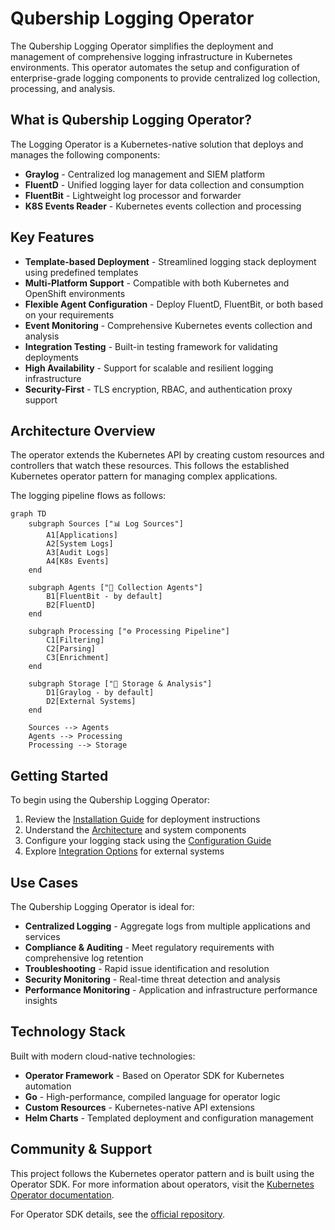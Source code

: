 # Qubership Logging Operator

The Qubership Logging Operator simplifies the deployment and management of comprehensive logging infrastructure in
Kubernetes environments. This operator automates the setup and configuration of enterprise-grade logging components
to provide centralized log collection, processing, and analysis.

## What is Qubership Logging Operator?

The Logging Operator is a Kubernetes-native solution that deploys and manages the following components:

- **Graylog** - Centralized log management and SIEM platform
- **FluentD** - Unified logging layer for data collection and consumption
- **FluentBit** - Lightweight log processor and forwarder
- **K8S Events Reader** - Kubernetes events collection and processing

## Key Features

- **Template-based Deployment** - Streamlined logging stack deployment using predefined templates
- **Multi-Platform Support** - Compatible with both Kubernetes and OpenShift environments
- **Flexible Agent Configuration** - Deploy FluentD, FluentBit, or both based on your requirements
- **Event Monitoring** - Comprehensive Kubernetes events collection and analysis
- **Integration Testing** - Built-in testing framework for validating deployments
- **High Availability** - Support for scalable and resilient logging infrastructure
- **Security-First** - TLS encryption, RBAC, and authentication proxy support

## Architecture Overview

The operator extends the Kubernetes API by creating custom resources and controllers that watch these resources.
This follows the established Kubernetes operator pattern for managing complex applications.

The logging pipeline flows as follows:

```mermaid
graph TD
    subgraph Sources ["📊 Log Sources"]
        A1[Applications]
        A2[System Logs]
        A3[Audit Logs]
        A4[K8s Events]
    end
    
    subgraph Agents ["🔄 Collection Agents"]
        B1[FluentBit - by default]
        B2[FluentD]
    end
    
    subgraph Processing ["⚙️ Processing Pipeline"]
        C1[Filtering]
        C2[Parsing]
        C3[Enrichment]
    end
    
    subgraph Storage ["💾 Storage & Analysis"]
        D1[Graylog - by default]
        D2[External Systems]
    end
    
    Sources --> Agents
    Agents --> Processing
    Processing --> Storage
```

## Getting Started

To begin using the Qubership Logging Operator:

1. Review the [Installation Guide](installation.md) for deployment instructions
2. Understand the [Architecture](architecture.md) and system components
3. Configure your logging stack using the [Configuration Guide](graylog-configuration.md)
4. Explore [Integration Options](integrations/aws-cloudwatch.md) for external systems

## Use Cases

The Qubership Logging Operator is ideal for:

- **Centralized Logging** - Aggregate logs from multiple applications and services
- **Compliance & Auditing** - Meet regulatory requirements with comprehensive log retention
- **Troubleshooting** - Rapid issue identification and resolution
- **Security Monitoring** - Real-time threat detection and analysis
- **Performance Monitoring** - Application and infrastructure performance insights

## Technology Stack

Built with modern cloud-native technologies:

- **Operator Framework** - Based on Operator SDK for Kubernetes automation
- **Go** - High-performance, compiled language for operator logic
- **Custom Resources** - Kubernetes-native API extensions
- **Helm Charts** - Templated deployment and configuration management

## Community & Support

This project follows the Kubernetes operator pattern and is built using the Operator SDK. For more information about
operators, visit the [Kubernetes Operator documentation](https://kubernetes.io/docs/concepts/extend-kubernetes/operator/).

For Operator SDK details, see the [official repository](https://github.com/operator-framework/operator-sdk).
